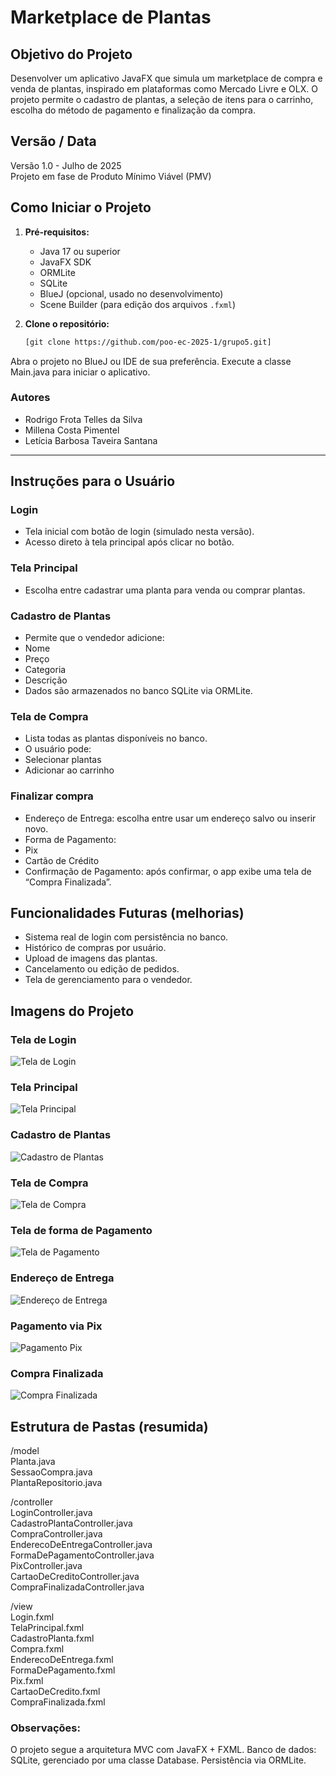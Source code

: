 # Marketplace de Plantas

## Objetivo do Projeto
Desenvolver um aplicativo JavaFX que simula um marketplace de compra e venda de plantas, inspirado em plataformas como Mercado Livre e OLX. O projeto permite o cadastro de plantas, a seleção de itens para o carrinho, escolha do método de pagamento e finalização da compra.

## Versão / Data
Versão 1.0 - Julho de 2025  
Projeto em fase de Produto Mínimo Viável (PMV)

## Como Iniciar o Projeto

1. **Pré-requisitos:**
   - Java 17 ou superior
   - JavaFX SDK
   - ORMLite
   - SQLite
   - BlueJ (opcional, usado no desenvolvimento)
   - Scene Builder (para edição dos arquivos `.fxml`)

2. **Clone o repositório:**
   ```bash
   [git clone https://github.com/poo-ec-2025-1/grupo5.git]
Abra o projeto no BlueJ ou IDE de sua preferência.
Execute a classe Main.java para iniciar o aplicativo.

### Autores
* Rodrigo Frota Telles da Silva
* Millena Costa Pimentel
* Letícia Barbosa Taveira Santana


---
## Instruções para o Usuário

### Login
- Tela inicial com botão de login (simulado nesta versão).
- Acesso direto à tela principal após clicar no botão.
### Tela Principal
- Escolha entre cadastrar uma planta para venda ou comprar plantas.

### Cadastro de Plantas
- Permite que o vendedor adicione:
- Nome
- Preço
- Categoria
- Descrição
- Dados são armazenados no banco SQLite via ORMLite.

### Tela de Compra
- Lista todas as plantas disponíveis no banco.
- O usuário pode:
- Selecionar plantas
- Adicionar ao carrinho

### Finalizar compra
- Endereço de Entrega: escolha entre usar um endereço salvo ou inserir novo.
- Forma de Pagamento:
- Pix
- Cartão de Crédito
- Confirmação de Pagamento: após confirmar, o app exibe uma tela de “Compra Finalizada”.

## Funcionalidades Futuras (melhorias)

- Sistema real de login com persistência no banco.
- Histórico de compras por usuário.
- Upload de imagens das plantas.
- Cancelamento ou edição de pedidos.
- Tela de gerenciamento para o vendedor.

## Imagens do Projeto

### Tela de Login
![Tela de Login](images/login.png)

### Tela Principal
![Tela Principal](images/tela-principal.png)

### Cadastro de Plantas
![Cadastro de Plantas](images/cadastro-plantas.png)

### Tela de Compra
![Tela de Compra](images/compra.png)

### Tela de forma de Pagamento
![Tela de Pagamento](images/telapagamento.png)

### Endereço de Entrega
![Endereço de Entrega](images/endereco.png)

### Pagamento via Pix
![Pagamento Pix](images/pix.png)

### Compra Finalizada
![Compra Finalizada](images/finalizada.png)



## Estrutura de Pastas (resumida)

/model  
    Planta.java  
    SessaoCompra.java  
    PlantaRepositorio.java
    
/controller  
    LoginController.java  
    CadastroPlantaController.java  
    CompraController.java  
    EnderecoDeEntregaController.java  
    FormaDePagamentoController.java  
    PixController.java  
    CartaoDeCreditoController.java  
    CompraFinalizadaController.java
    
/view  
    Login.fxml  
    TelaPrincipal.fxml  
    CadastroPlanta.fxml  
    Compra.fxml  
    EnderecoDeEntrega.fxml  
    FormaDePagamento.fxml  
    Pix.fxml  
    CartaoDeCredito.fxml  
    CompraFinalizada.fxml  

### Observações:

O projeto segue a arquitetura MVC com JavaFX + FXML.
Banco de dados: SQLite, gerenciado por uma classe Database.
Persistência via ORMLite.



